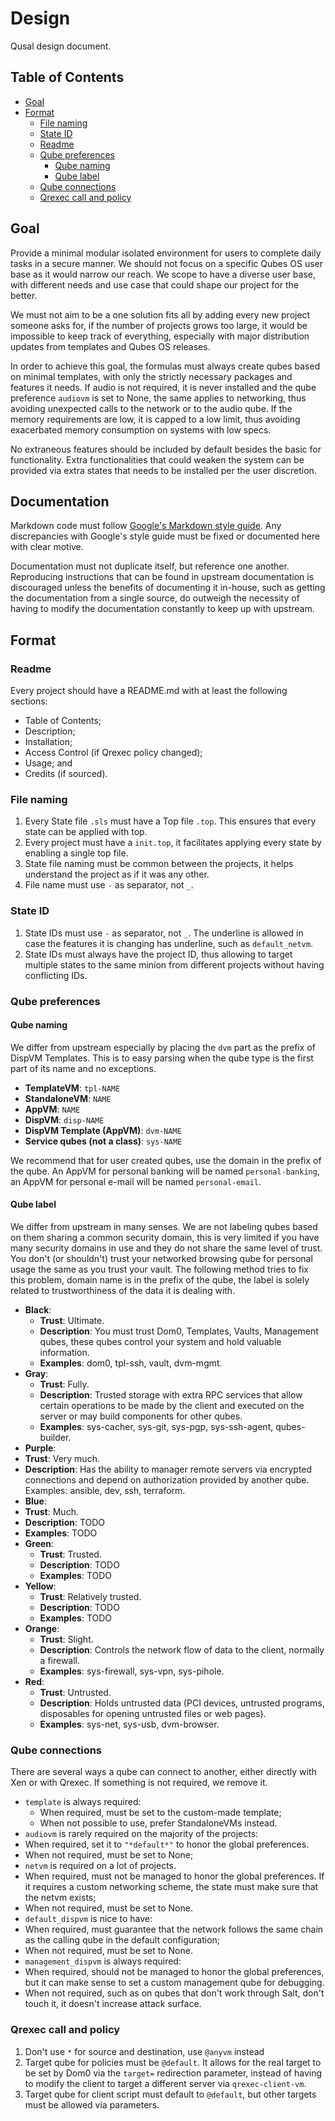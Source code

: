 # Design

Qusal design document.

## Table of Contents

* [Goal](#goal)
* [Format](#format)
  * [File naming](#file-naming)
  * [State ID](#state-id)
  * [Readme](#readme)
  * [Qube preferences](#qube-preferences)
    * [Qube naming](#qube-naming)
    * [Qube label](#qube-label)
  * [Qube connections](#qube-connections)
  * [Qrexec call and policy](#qrexec-call-and-policy)

## Goal

Provide a minimal modular isolated environment for users to complete daily
tasks in a secure manner. We should not focus on a specific Qubes OS user
base as it would narrow our reach. We scope to have a diverse user base, with
different needs and use case that could shape our project for the better.

We must not aim to be a one solution fits all by adding every new project
someone asks for, if the number of projects grows too large, it would be
impossible to keep track of everything, especially with major distribution
updates from templates and Qubes OS releases.

In order to achieve this goal, the formulas must always create qubes based on
minimal templates, with only the strictly necessary packages and features it
needs. If audio is not required, it is never installed and the qube preference
`audiovm` is set to None, the same applies to networking, thus avoiding
unexpected calls to the network or to the audio qube. If the memory
requirements are low, it is capped to a low limit, thus avoiding exacerbated
memory consumption on systems with low specs.

No extraneous features should be included by default besides the basic for
functionality. Extra functionalities that could weaken the system can be
provided via extra states that needs to be installed per the user discretion.

## Documentation

Markdown code must follow
[Google's Markdown style guide](https://google.github.io/styleguide/docguide/style.html).
Any discrepancies with Google's style guide must be fixed or documented here
with clear motive.

Documentation must not duplicate itself, but reference one another.
Reproducing instructions that can be found in upstream documentation is
discouraged unless the benefits of documenting it in-house, such as getting
the documentation from a single source, do outweigh the necessity of having to
modify the documentation constantly to keep up with upstream.

## Format

### Readme

Every project should have a README.md with at least the following sections:

- Table of Contents;
- Description;
- Installation;
- Access Control (if Qrexec policy changed);
- Usage; and
- Credits (if sourced).

### File naming

1.  Every State file `.sls` must have a Top file `.top`. This ensures that
    every state can be applied with top.
2.  Every project must have a `init.top`, it facilitates applying every state
    by enabling a single top file.
3.  State file naming must be common between the projects, it helps understand
    the project as if it was any other.
4.  File name must use `-` as separator, not `_`.

### State ID

1.  State IDs must use `-` as separator, not `_`. The underline is allowed in
    case the features it is changing has underline, such as `default_netvm`.
2.  State IDs must always have the project ID, thus allowing to target multiple
    states to the same minion from different projects without having
    conflicting IDs.

### Qube preferences

#### Qube naming

We differ from upstream especially by placing the `dvm` part as the prefix of
DispVM Templates. This is to easy parsing when the qube type is the first
part of its name and no exceptions.

- **TemplateVM**: `tpl-NAME`
- **StandaloneVM**: `NAME`
- **AppVM**: `NAME`
- **DispVM**: `disp-NAME`
- **DispVM Template (AppVM)**: `dvm-NAME`
- **Service qubes (not a class)**: `sys-NAME`

We recommend that for user created qubes, use the domain in the prefix of the
qube. An AppVM for personal banking will be named `personal-banking`, an
AppVM for personal e-mail will be named `personal-email`.

#### Qube label

We differ from upstream in many senses. We are not labeling qubes based on
them sharing a common security domain, this is very limited if you have many
security domains in use and they do not share the same level of trust. You
don't (or shouldn't) trust your networked browsing qube for personal usage
the same as you trust your vault. The following method tries to fix this
problem, domain name is in the prefix of the qube, the label is solely
related to trustworthiness of the data it is dealing with.

-   **Black**:
    -   **Trust**: Ultimate.
    -   **Description**: You must trust Dom0, Templates, Vaults, Management
        qubes, these qubes control your system and hold valuable information.
    -   **Examples**: dom0, tpl-ssh, vault, dvm-mgmt.
-   **Gray**:
    -   **Trust**: Fully.
    -   **Description**: Trusted storage with extra RPC services that allow
        certain operations to be made by the client and executed on the server
        or may build components for other qubes.
    -   **Examples**: sys-cacher, sys-git, sys-pgp, sys-ssh-agent, qubes-builder.
-   **Purple**:
  -   **Trust**: Very much.
  -   **Description**: Has the ability to manager remote servers via encrypted
      connections and depend on authorization provided by another qube.
      Examples: ansible, dev, ssh, terraform.
-   **Blue**:
  -   **Trust**: Much.
  -   **Description**: TODO
  -   **Examples**: TODO
-   **Green**:
    -   **Trust**: Trusted.
    -   **Description**: TODO
    -   **Examples**: TODO
-   **Yellow**:
    -   **Trust**: Relatively trusted.
    -   **Description**: TODO
    -   **Examples**: TODO
-   **Orange**:
    -   **Trust**: Slight.
    -   **Description**: Controls the network flow of data to the client,
        normally a firewall.
    -   **Examples**: sys-firewall, sys-vpn, sys-pihole.
-   **Red**:
    -   **Trust**: Untrusted.
    -   **Description**: Holds untrusted data (PCI devices, untrusted
        programs, disposables for opening untrusted files or web pages).
    -   **Examples**: sys-net, sys-usb, dvm-browser.

### Qube connections

There are several ways a qube can connect to another, either directly with
Xen or with Qrexec. If something is not required, we remove it.

-   `template` is always required:
    -   When required, must be set to the custom-made template;
    -   When not possible to use, prefer StandaloneVMs instead.
-   `audiovm` is rarely required on the majority of the projects:
  -   When required, set it to `"*default*"` to honor the global preferences.
  -   When not required, must be set to None;
-   `netvm` is required on a lot of projects.
  -   When required, must not be managed to honor the global preferences. If
      it requires a custom networking scheme, the state must make sure that
      the netvm exists;
  -   When not required, must be set to None.
-   `default_dispvm` is nice to have:
  -  When required, must guarantee that the network follows the same chain as
     the calling qube in the default configuration;
  -  When not required, must be set to None.
-   `management_dispvm` is always required:
  -   When required, should not be managed to honor the global preferences,
      but it can make sense to set a custom management qube for debugging.
  -   When not required, such as on qubes that don't work through Salt, don't
      touch it, it doesn't increase attack surface.

### Qrexec call and policy

1.  Don't use `*` for source and destination, use `@anyvm` instead
2.  Target qube for policies must be `@default`. It allows for the real target
    to be set by Dom0 via the `target=` redirection parameter, instead of
    having to modify the client to target a different server via
    `qrexec-client-vm`.
3.  Target qube for client script must default to `@default`, but other targets
    must be allowed via parameters.
